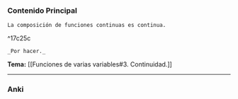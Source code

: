 ### Contenido Principal

```ad-proposition
La composición de funciones continuas es continua.
```

^17c25c

```ad-proof
_Por hacer._
```

**Tema:** [[Funciones de varias variables#3. Continuidad.]]

---
### Anki
